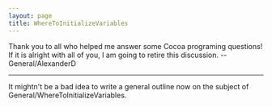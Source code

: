 ```yaml
---
layout: page
title: WhereToInitializeVariables
---
```


Thank you to all who helped me answer some Cocoa programing questions!  If it is alright with all of you, I am going to retire this discussion.   -- General/AlexanderD

----

It mightn't be a bad idea to write a general outline now on the subject of General/WhereToInitializeVariables.
